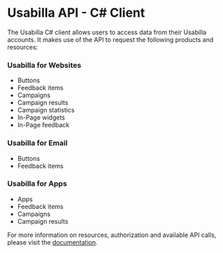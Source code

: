 # Usabilla API - C# Client
The Usabilla C# client allows users to access data from their Usabilla accounts.
It makes use of the API to request the following products and resources:

### Usabilla for Websites

- Buttons
- Feedback items
- Campaigns
- Campaign results
- Campaign statistics
- In-Page widgets
- In-Page feedback

### Usabilla for Email

- Buttons
- Feedback items

### Usabilla for Apps

- Apps
- Feedback items
- Campaigns
- Campaign results

For more information on resources, authorization and available API calls, please visit the [documentation](https://developers.usabilla.com).
